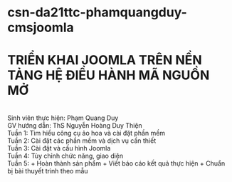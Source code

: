# csn-da21ttc-phamquangduy-cmsjoomla
<h1>TRIỂN KHAI JOOMLA TRÊN NỀN TẢNG HỆ ĐIỀU HÀNH MÃ NGUỒN MỞ</h1>
<BR>
Sinh viên thực hiện: Phạm Quang Duy<br>
GV hướng dẫn: ThS Nguyễn Hoàng Duy Thiện

<br>
Tuần 1: Tìm hiểu công cụ ảo hoa và cài đặt phần mềm
<br>
Tuần 2: Cài đặt các phần mềm và dịch vụ cần thiết
<br>
Tuần 3: Cài đặt và cấu hình Joomla
<br>
Tuần 4: Tùy  chỉnh chức năng, giao diện 
<br>
Tuần 5:
  + Hoàn thành sản phẩm 
  + Viết báo cáo kết quả thực hiện
  + Chuẩn bị bài thuyết trình theo mẫu
